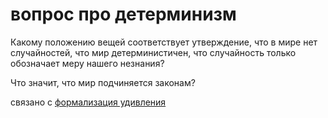 # вопрос про детерминизм
Какому положению вещей соответствует утверждение, что в мире нет случайностей, что мир детерминистичен, что случайность только обозначает меру нашего незнания?

Что значит, что мир подчиняется законам?

связано с [формализация удивления](%D1%84%D0%BE%D1%80%D0%BC%D0%B0%D0%BB%D0%B8%D0%B7%D0%B0%D1%86%D0%B8%D1%8F%20%D1%83%D0%B4%D0%B8%D0%B2%D0%BB%D0%B5%D0%BD%D0%B8%D1%8F)